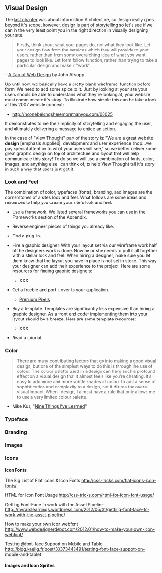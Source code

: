 Visual Design
-------------

The [last chapter][] was about Information Architecture, so design really goes beyond it's scope, however, [design is part of storytelling][Story Design] so let's see if we can in the very least point you in the right direction in visually designing your site.

> Firstly, think about what your pages do, not what they look like. Let your design flow from the services which they will provide to your users, rather than from some overarching idea of what you want pages to look like. Let form follow function, rather than trying to take a particular design and make it "work".

\- [A Dao of Web Design][Dao] by John Allsopp

Up until now, we basically have a pretty blank wireframe: function before form. We need to add some spice to it. Just by looking at your site your users should be able to understand what they're looking at, your website must communicate it's story. To illustrate how simple this can be take a look at this 2007 website concept:

- http://noonebelongsheremorethanyou.com/00025

It demonstrates to me the simplicity of storytelling and engaging the user, and ultimately delivering a message to entice an action.

In the case of "View Thought" part of the story is: "We are a great website **design** [emphasis supplied], development and user experience shop...we pay special attention to what your users will see," so we better deliver some great graphic design on top of architecture and layout that will help communicate this story! To do so we will use a combination of fonts, color, images, and anything else I can think of, to help View Thought tell it's story in such a way that users just get it.

### Look and Feel

The combination of color, typefaces (fonts), branding, and images are the cornerstones of a sites look and feel. What follows are some ideas and resources to help you create your site's look and feel:

- Use a framework. We listed several frameworks you can use in the [Frameworks][] section of the Appendix.

- Reverse engineer pieces of things you already like.

- Find a plug-in.

- Hire a graphic designer. With your layout set via our wireframe work half of the designers work is done. Now he or she needs to pull it all together with a stellar look and feel. When hiring a designer, make sure you let them know that the layout you have in place is not set in stone. This way your designer can add their experience to the project. Here are some resources for finding graphic designers:

  - XXX

- Get a freebie and port it over to your application.

  - [Premium Pixels][]

- Buy a template. Templates are significantly less expensive than hiring a graphic designer. As a front end coder implementing them into your layout should be a breeze. Here are some template resources:

  - XXX

- Read a tutorial.

### Color

> There are many contributing factors that go into making a good visual design, but one of the simplest ways to do this is through the use of colour. The colour palette used in a design can have such a profound effect on a visual design that it almost feels like you’re cheating. It’s easy to add more and more subtle shades of colour to add a sense of sophistication and complexity to a design, but it dilutes the overall visual impact. When I design, I almost have a rule that only allows me to use a very limited colour palette.

- Mike Kus, "[Nine Things I've Learned][9 Things]"

### Typeface

### Branding

### Images

### Icons

#### Icon Fonts



The Big List of Flat Icons & Icon Fonts
http://css-tricks.com/flat-icons-icon-fonts/

HTML for Icon Font Usage
http://css-tricks.com/html-for-icon-font-usage/

Getting Font-Face to work with the Asset Pipeline
http://myrailslearnings.wordpress.com/2012/05/01/getting-font-face-to-work-with-the-asset-pipeline/

How to make your own icon webfont
http://www.webdesignerdepot.com/2012/01/how-to-make-your-own-icon-webfont/

Testing @font-face Support on Mobile and Tablet
http://blog.kaelig.fr/post/33373448491/testing-font-face-support-on-mobile-and-tablet

#### Images and Icon Sprites



[last chapter]:         https://github.com/maxxiimo/the-front-end-manifesto/blob/master/information-architecting.md
[Story Design]:         http://24ways.org/2011/design-the-invisible/
[Dao]:                  http://www.alistapart.com/articles/dao
[Frameworks]:           https://github.com/maxxiimo/the-front-end-manifesto/blob/master/appendix-5.md#frameworks
[Premium Pixels]:       http://www.premiumpixels.com/
[9 Things]:             http://24ways.org/2011/nine-things-ive-learned/
[Responsive Navigation]: http://bradfrostweb.com/blog/web/responsive-nav-patterns/
